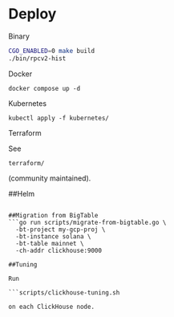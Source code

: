 # Deploy

Binary
```bash
CGO_ENABLED=0 make build
./bin/rpcv2-hist
```

Docker
```
docker compose up -d
```

Kubernetes
```
kubectl apply -f kubernetes/
```

Terraform

See
```
terraform/
```

(community maintained).

##Helm
```helm install rpcv2-hist ./helm

##Migration from BigTable
```go run scripts/migrate-from-bigtable.go \
  -bt-project my-gcp-proj \
  -bt-instance solana \
  -bt-table mainnet \
  -ch-addr clickhouse:9000

##Tuning

Run

```scripts/clickhouse-tuning.sh

on each ClickHouse node.